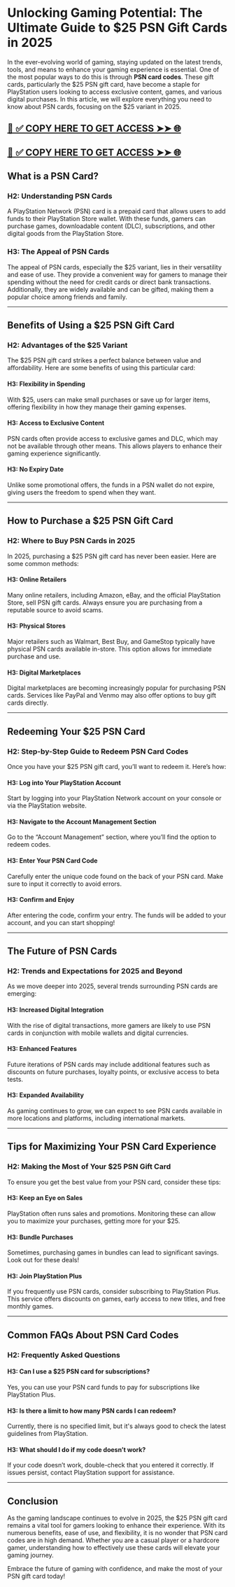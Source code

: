 # Unlocking Gaming Potential: The Ultimate Guide to $25 PSN Gift Cards in 2025

In the ever-evolving world of gaming, staying updated on the latest trends, tools, and means to enhance your gaming experience is essential. One of the most popular ways to do this is through **PSN card codes**. These gift cards, particularly the $25 PSN gift card, have become a staple for PlayStation users looking to access exclusive content, games, and various digital purchases. In this article, we will explore everything you need to know about PSN cards, focusing on the $25 variant in 2025.

[📌 ✅ COPY HERE TO GET ACCESS ➤➤ 🌐](https://todaylink.site/freegiftcard)
--
[📌 ✅ COPY HERE TO GET ACCESS ➤➤ 🌐](https://todaylink.site/freegiftcard)
--

## What is a PSN Card?

### H2: Understanding PSN Cards

A PlayStation Network (PSN) card is a prepaid card that allows users to add funds to their PlayStation Store wallet. With these funds, gamers can purchase games, downloadable content (DLC), subscriptions, and other digital goods from the PlayStation Store.

### H3: The Appeal of PSN Cards

The appeal of PSN cards, especially the $25 variant, lies in their versatility and ease of use. They provide a convenient way for gamers to manage their spending without the need for credit cards or direct bank transactions. Additionally, they are widely available and can be gifted, making them a popular choice among friends and family.

---

## Benefits of Using a $25 PSN Gift Card

### H2: Advantages of the $25 Variant

The $25 PSN gift card strikes a perfect balance between value and affordability. Here are some benefits of using this particular card:

#### H3: Flexibility in Spending

With $25, users can make small purchases or save up for larger items, offering flexibility in how they manage their gaming expenses.

#### H3: Access to Exclusive Content

PSN cards often provide access to exclusive games and DLC, which may not be available through other means. This allows players to enhance their gaming experience significantly.

#### H3: No Expiry Date

Unlike some promotional offers, the funds in a PSN wallet do not expire, giving users the freedom to spend when they want.

---

## How to Purchase a $25 PSN Gift Card

### H2: Where to Buy PSN Cards in 2025

In 2025, purchasing a $25 PSN gift card has never been easier. Here are some common methods:

#### H3: Online Retailers

Many online retailers, including Amazon, eBay, and the official PlayStation Store, sell PSN gift cards. Always ensure you are purchasing from a reputable source to avoid scams.

#### H3: Physical Stores

Major retailers such as Walmart, Best Buy, and GameStop typically have physical PSN cards available in-store. This option allows for immediate purchase and use.

#### H3: Digital Marketplaces

Digital marketplaces are becoming increasingly popular for purchasing PSN cards. Services like PayPal and Venmo may also offer options to buy gift cards directly.

---

## Redeeming Your $25 PSN Card

### H2: Step-by-Step Guide to Redeem PSN Card Codes

Once you have your $25 PSN gift card, you’ll want to redeem it. Here’s how:

#### H3: Log into Your PlayStation Account

Start by logging into your PlayStation Network account on your console or via the PlayStation website.

#### H3: Navigate to the Account Management Section

Go to the “Account Management” section, where you’ll find the option to redeem codes.

#### H3: Enter Your PSN Card Code

Carefully enter the unique code found on the back of your PSN card. Make sure to input it correctly to avoid errors.

#### H3: Confirm and Enjoy

After entering the code, confirm your entry. The funds will be added to your account, and you can start shopping!

---

## The Future of PSN Cards

### H2: Trends and Expectations for 2025 and Beyond

As we move deeper into 2025, several trends surrounding PSN cards are emerging:

#### H3: Increased Digital Integration

With the rise of digital transactions, more gamers are likely to use PSN cards in conjunction with mobile wallets and digital currencies.

#### H3: Enhanced Features

Future iterations of PSN cards may include additional features such as discounts on future purchases, loyalty points, or exclusive access to beta tests.

#### H3: Expanded Availability

As gaming continues to grow, we can expect to see PSN cards available in more locations and platforms, including international markets.

---

## Tips for Maximizing Your PSN Card Experience

### H2: Making the Most of Your $25 PSN Gift Card

To ensure you get the best value from your PSN card, consider these tips:

#### H3: Keep an Eye on Sales

PlayStation often runs sales and promotions. Monitoring these can allow you to maximize your purchases, getting more for your $25.

#### H3: Bundle Purchases

Sometimes, purchasing games in bundles can lead to significant savings. Look out for these deals!

#### H3: Join PlayStation Plus

If you frequently use PSN cards, consider subscribing to PlayStation Plus. This service offers discounts on games, early access to new titles, and free monthly games.

---

## Common FAQs About PSN Card Codes

### H2: Frequently Asked Questions

#### H3: Can I use a $25 PSN card for subscriptions?

Yes, you can use your PSN card funds to pay for subscriptions like PlayStation Plus.

#### H3: Is there a limit to how many PSN cards I can redeem?

Currently, there is no specified limit, but it's always good to check the latest guidelines from PlayStation.

#### H3: What should I do if my code doesn’t work?

If your code doesn’t work, double-check that you entered it correctly. If issues persist, contact PlayStation support for assistance.

---

## Conclusion

As the gaming landscape continues to evolve in 2025, the $25 PSN gift card remains a vital tool for gamers looking to enhance their experience. With its numerous benefits, ease of use, and flexibility, it is no wonder that PSN card codes are in high demand. Whether you are a casual player or a hardcore gamer, understanding how to effectively use these cards will elevate your gaming journey. 

Embrace the future of gaming with confidence, and make the most of your PSN gift card today!
